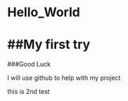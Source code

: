 # Hello_World
##My first try
===
###Good Luck

I will use github to help with my project

this is 2nd test
